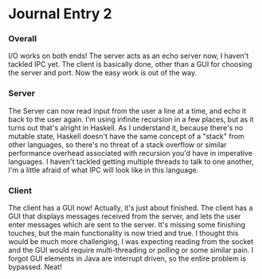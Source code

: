 Journal Entry 2
===============

### Overall

I/O works on both ends! The server acts as an echo server now, I haven't tackled IPC yet. The client is basically done, other than a GUI for choosing the server and port. Now the easy work is out of the way.

### Server

The Server can now read input from the user a line at a time, and echo it back to the user again. I'm using infinite recursion in a few places, but as it turns out that's alright in Haskell. As I understand it, because there's no mutable state, Haskell doesn't have the same concept of a "stack" from other languages, so there's no threat of a stack overflow or similar performance overhead associated with recursion you'd have in imperative languages. I haven't tackled getting multiple threads to talk to one another, I'm a little afraid of what IPC will look like in this language.

### Client

The client has a GUI now! Actually, it's just about finished. The client has a GUI that displays messages received from the server, and lets the user enter messages which are sent to the server. It's missing some finishing touches, but the main functionality is now tried and true. I thought this would be much more challenging, I was expecting reading from the socket and the GUI would require multi-threading or polling or some similar pain. I forgot GUI elements in Java are interrupt driven, so the entire problem is bypassed. Neat!

